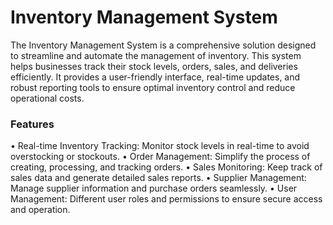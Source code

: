 # Inventory Management System

The Inventory Management System is a comprehensive solution designed to streamline and automate the management of inventory. 
This system helps businesses track their stock levels, orders, sales, and deliveries efficiently. 
It provides a user-friendly interface, real-time updates, and robust reporting tools to ensure optimal inventory control and reduce operational costs.

### Features
•	Real-time Inventory Tracking: Monitor stock levels in real-time to avoid overstocking or stockouts.
•	Order Management: Simplify the process of creating, processing, and tracking orders.
•	Sales Monitoring: Keep track of sales data and generate detailed sales reports.
•	Supplier Management: Manage supplier information and purchase orders seamlessly.
•	User Management: Different user roles and permissions to ensure secure access and operation.
